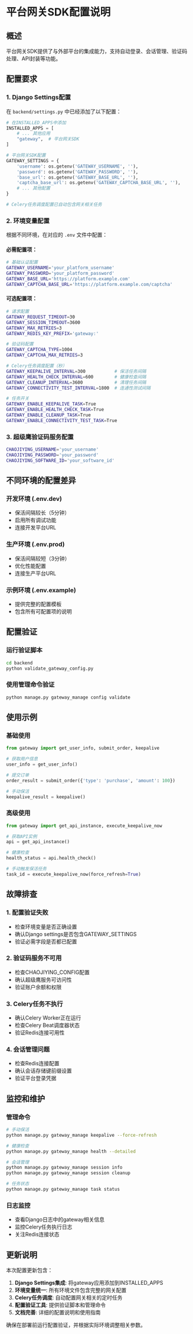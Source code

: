 # 平台网关SDK配置说明

## 概述

平台网关SDK提供了与外部平台的集成能力，支持自动登录、会话管理、验证码处理、API封装等功能。

## 配置要求

### 1. Django Settings配置

在 `backend/settings.py` 中已经添加了以下配置：

```python
# 在INSTALLED_APPS中添加
INSTALLED_APPS = [
    # ... 其他应用
    "gateway",  # 平台网关SDK
]

# 平台网关SDK配置
GATEWAY_SETTINGS = {
    'username': os.getenv('GATEWAY_USERNAME', ''),
    'password': os.getenv('GATEWAY_PASSWORD', ''),
    'base_url': os.getenv('GATEWAY_BASE_URL', ''),
    'captcha_base_url': os.getenv('GATEWAY_CAPTCHA_BASE_URL', ''),
    # ... 其他配置
}

# Celery任务调度配置已自动包含网关相关任务
```

### 2. 环境变量配置

根据不同环境，在对应的 `.env` 文件中配置：

#### 必需配置项：
```bash
# 基础认证配置
GATEWAY_USERNAME='your_platform_username'
GATEWAY_PASSWORD='your_platform_password'
GATEWAY_BASE_URL='https://platform.example.com'
GATEWAY_CAPTCHA_BASE_URL='https://platform.example.com/captcha'
```

#### 可选配置项：
```bash
# 请求配置
GATEWAY_REQUEST_TIMEOUT=30
GATEWAY_SESSION_TIMEOUT=3600
GATEWAY_MAX_RETRIES=3
GATEWAY_REDIS_KEY_PREFIX='gateway:'

# 验证码配置
GATEWAY_CAPTCHA_TYPE=1004
GATEWAY_CAPTCHA_MAX_RETRIES=3

# Celery任务调度配置（秒）
GATEWAY_KEEPALIVE_INTERVAL=300           # 保活任务间隔
GATEWAY_HEALTH_CHECK_INTERVAL=600        # 健康检查间隔
GATEWAY_CLEANUP_INTERVAL=3600            # 清理任务间隔
GATEWAY_CONNECTIVITY_TEST_INTERVAL=1800  # 连通性测试间隔

# 任务开关
GATEWAY_ENABLE_KEEPALIVE_TASK=True
GATEWAY_ENABLE_HEALTH_CHECK_TASK=True
GATEWAY_ENABLE_CLEANUP_TASK=True
GATEWAY_ENABLE_CONNECTIVITY_TEST_TASK=True
```

### 3. 超级鹰验证码服务配置

```bash
CHAOJIYING_USERNAME='your_username'
CHAOJIYING_PASSWORD='your_password'
CHAOJIYING_SOFTWARE_ID='your_software_id'
```

## 不同环境的配置差异

### 开发环境 (.env.dev)
- 保活间隔较长（5分钟）
- 启用所有调试功能
- 连接开发平台URL

### 生产环境 (.env.prod)
- 保活间隔较短（3分钟）
- 优化性能配置
- 连接生产平台URL

### 示例环境 (.env.example)
- 提供完整的配置模板
- 包含所有可配置项的说明

## 配置验证

### 运行验证脚本
```bash
cd backend
python validate_gateway_config.py
```

### 使用管理命令验证
```bash
python manage.py gateway_manage config validate
```

## 使用示例

### 基础使用
```python
from gateway import get_user_info, submit_order, keepalive

# 获取用户信息
user_info = get_user_info()

# 提交订单
order_result = submit_order({'type': 'purchase', 'amount': 100})

# 手动保活
keepalive_result = keepalive()
```

### 高级使用
```python
from gateway import get_api_instance, execute_keepalive_now

# 获取API实例
api = get_api_instance()

# 健康检查
health_status = api.health_check()

# 手动触发保活任务
task_id = execute_keepalive_now(force_refresh=True)
```

## 故障排查

### 1. 配置验证失败
- 检查环境变量是否正确设置
- 确认Django settings是否包含GATEWAY_SETTINGS
- 验证必需字段是否都已配置

### 2. 验证码服务不可用
- 检查CHAOJIYING_CONFIG配置
- 确认超级鹰服务可访问性
- 验证账户余额和权限

### 3. Celery任务不执行
- 确认Celery Worker正在运行
- 检查Celery Beat调度器状态
- 验证Redis连接可用性

### 4. 会话管理问题
- 检查Redis连接配置
- 确认会话存储键前缀设置
- 验证平台登录凭据

## 监控和维护

### 管理命令
```bash
# 手动保活
python manage.py gateway_manage keepalive --force-refresh

# 健康检查
python manage.py gateway_manage health --detailed

# 会话管理
python manage.py gateway_manage session info
python manage.py gateway_manage session cleanup

# 任务状态
python manage.py gateway_manage task status
```

### 日志监控
- 查看Django日志中的gateway相关信息
- 监控Celery任务执行日志
- 关注Redis连接状态

## 更新说明

本次配置更新包含：

1. **Django Settings集成**: 将gateway应用添加到INSTALLED_APPS
2. **环境变量统一**: 所有环境文件包含完整的网关配置
3. **Celery任务调度**: 自动配置网关相关的定时任务
4. **配置验证工具**: 提供验证脚本和管理命令
5. **文档完善**: 详细的配置说明和使用指南

确保在部署前运行配置验证，并根据实际环境调整相关参数。